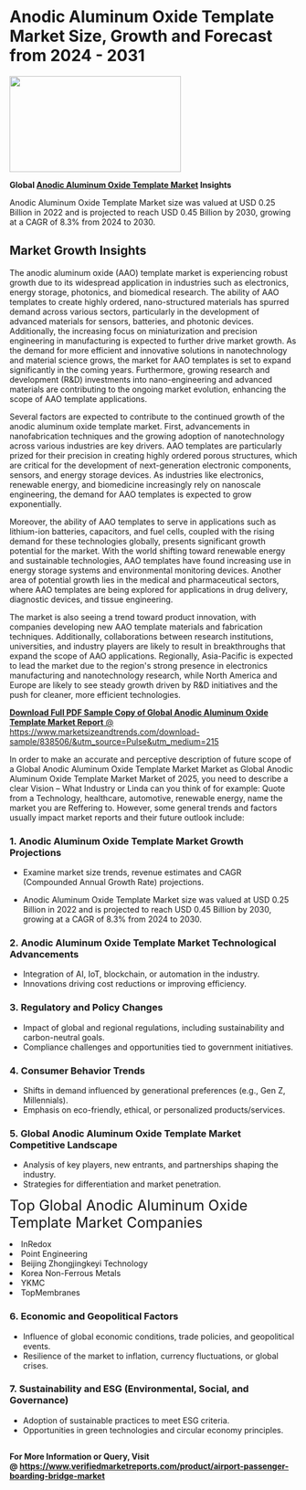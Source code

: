 <H1>Anodic Aluminum Oxide Template Market Size, Growth and Forecast from 2024 - 2031</H1><img class="aligncenter size-medium wp-image-584254" src="https://thirdeyenews.in/wp-content/uploads/2024/09/Global-Market-Research-300x168.jpeg" alt="" width="300" height="168" /><p><strong>Global&nbsp;<a href="https://www.marketsizeandtrends.com/download-sample/838506/&amp;utm_source=Pulse&amp;utm_medium=215">Anodic Aluminum Oxide Template Market</a> Insights</strong></p><p>Anodic Aluminum Oxide Template Market size was valued at USD 0.25 Billion in 2022 and is projected to reach USD 0.45 Billion by 2030, growing at a CAGR of 8.3% from 2024 to 2030.</p><p><h2>Market Growth Insights</h2> <p>The anodic aluminum oxide (AAO) template market is experiencing robust growth due to its widespread application in industries such as electronics, energy storage, photonics, and biomedical research. The ability of AAO templates to create highly ordered, nano-structured materials has spurred demand across various sectors, particularly in the development of advanced materials for sensors, batteries, and photonic devices. Additionally, the increasing focus on miniaturization and precision engineering in manufacturing is expected to further drive market growth. As the demand for more efficient and innovative solutions in nanotechnology and material science grows, the market for AAO templates is set to expand significantly in the coming years. Furthermore, growing research and development (R&D) investments into nano-engineering and advanced materials are contributing to the ongoing market evolution, enhancing the scope of AAO template applications.</p> <p><a href="javascript:void(0);" class="download-sample"></a></p> <p>Several factors are expected to contribute to the continued growth of the anodic aluminum oxide template market. First, advancements in nanofabrication techniques and the growing adoption of nanotechnology across various industries are key drivers. AAO templates are particularly prized for their precision in creating highly ordered porous structures, which are critical for the development of next-generation electronic components, sensors, and energy storage devices. As industries like electronics, renewable energy, and biomedicine increasingly rely on nanoscale engineering, the demand for AAO templates is expected to grow exponentially.</p> <p>Moreover, the ability of AAO templates to serve in applications such as lithium-ion batteries, capacitors, and fuel cells, coupled with the rising demand for these technologies globally, presents significant growth potential for the market. With the world shifting toward renewable energy and sustainable technologies, AAO templates have found increasing use in energy storage systems and environmental monitoring devices. Another area of potential growth lies in the medical and pharmaceutical sectors, where AAO templates are being explored for applications in drug delivery, diagnostic devices, and tissue engineering.</p> <p>The market is also seeing a trend toward product innovation, with companies developing new AAO template materials and fabrication techniques. Additionally, collaborations between research institutions, universities, and industry players are likely to result in breakthroughs that expand the scope of AAO applications. Regionally, Asia-Pacific is expected to lead the market due to the region's strong presence in electronics manufacturing and nanotechnology research, while North America and Europe are likely to see steady growth driven by R&D initiatives and the push for cleaner, more efficient technologies.</p> <p><a href="javascript:void(0);" class="get-more"></p><p><span class=""><strong>Download Full PDF Sample Copy of Global Anodic Aluminum Oxide Template Market Report</strong> @ <a href="https://www.marketsizeandtrends.com/download-sample/838506/&amp;utm_source=Pulse&amp;utm_medium=215" target="_blank">https://www.marketsizeandtrends.com/download-sample/838506/&amp;utm_source=Pulse&amp;utm_medium=215</a></span></p><p>In order to make an accurate and perceptive description of future scope of a Global&nbsp;Anodic Aluminum Oxide Template Market Market as Global&nbsp;Anodic Aluminum Oxide Template Market Market of 2025, you need to describe a clear Vision &ndash; What Industry or Linda can you think of for example: Quote from a Technology, healthcare, automotive, renewable energy, name the market you are Reffering to. However, some general trends and factors usually impact market reports and their future outlook include:</p><h3>1.&nbsp;<strong>Anodic Aluminum Oxide Template Market Growth Projections</strong></h3><ul><li>Examine market size trends, revenue estimates and CAGR (Compounded Annual Growth Rate) projections.</li><li><p>Anodic Aluminum Oxide Template Market size was valued at USD 0.25 Billion in 2022 and is projected to reach USD 0.45 Billion by 2030, growing at a CAGR of 8.3% from 2024 to 2030.</p></li></ul><h3>2.&nbsp;<strong>Anodic Aluminum Oxide Template Market Technological Advancements</strong></h3><ul><li>Integration of AI, IoT, blockchain, or automation in the industry.</li><li>Innovations driving cost reductions or improving efficiency.</li></ul><h3>3.&nbsp;<strong>Regulatory and Policy Changes</strong></h3><ul><li>Impact of global and regional regulations, including sustainability and carbon-neutral goals.</li><li>Compliance challenges and opportunities tied to government initiatives.</li></ul><h3>4.&nbsp;<strong>Consumer Behavior Trends</strong></h3><ul><li>Shifts in demand influenced by generational preferences (e.g., Gen Z, Millennials).</li><li>Emphasis on eco-friendly, ethical, or personalized products/services.</li></ul><h3>5.&nbsp;<strong>Global Anodic Aluminum Oxide Template Market Competitive Landscape</strong></h3><ul><li>Analysis of key players, new entrants, and partnerships shaping the industry.</li><li>Strategies for differentiation and market penetration.</li></ul><p data-pm-slice="1 1 []"><span style="color: inherit; font-family: inherit; font-size: 25px;">Top Global Anodic Aluminum Oxide Template Market Companies</span></p><div class="" data-test-id=""><p><li>InRedox</li><li> Point Engineering</li><li> Beijing Zhongjingkeyi Technology</li><li> Korea Non-Ferrous Metals</li><li> YKMC</li><li> TopMembranes</li></p></div><h3>6.&nbsp;<strong>Economic and Geopolitical Factors</strong></h3><ul><li>Influence of global economic conditions, trade policies, and geopolitical events.</li><li>Resilience of the market to inflation, currency fluctuations, or global crises.</li></ul><h3>7.&nbsp;<strong>Sustainability and ESG (Environmental, Social, and Governance)</strong></h3><ul><li>Adoption of sustainable practices to meet ESG criteria.</li><li>Opportunities in green technologies and circular economy principles.</li></ul><h2><strong style="font-size: 14px;">For More Information or Query, Visit @&nbsp;</strong><a style="background-color: #ffffff; font-size: 14px;" href="https://www.marketsizeandtrends.com/report/anodic-aluminum-oxide-template-market/" target="_blank">https://www.verifiedmarketreports.com/product/airport-passenger-boarding-bridge-market</a></h2>
